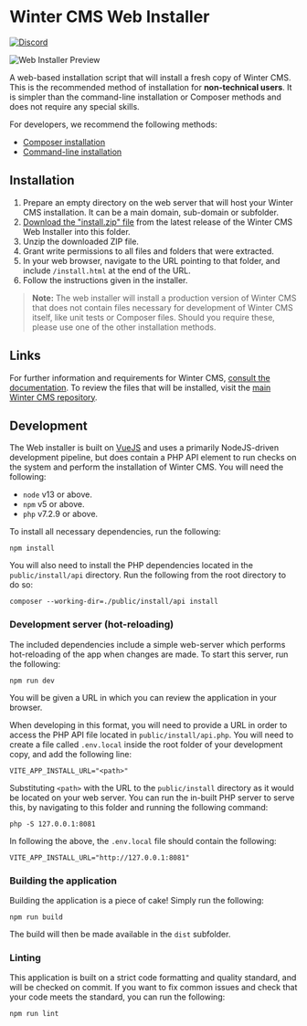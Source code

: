 # Winter CMS Web Installer

[![Discord](https://img.shields.io/discord/816852513684193281?label=discord&style=flat-square)](https://discord.gg/D5MFSPH6Ux)

![Web Installer Preview](https://raw.githubusercontent.com/wintercms/web-installer/main/.github/web-installer.jpg)

A web-based installation script that will install a fresh copy of Winter CMS. This is the recommended method of installation for **non-technical users**. It is simpler than the command-line installation or Composer methods and does not require any special skills.

For developers, we recommend the following methods:

- [Composer installation](https://wintercms.com/docs/console/commands#console-install-composer)
- [Command-line installation](https://github.com/wintercms/cli)

## Installation

1. Prepare an empty directory on the web server that will host your Winter CMS installation. It can be a main domain, sub-domain or subfolder.
2. [Download the "install.zip" file](https://github.com/wintercms/web-installer/releases/latest) from the latest release of the Winter CMS Web Installer into this folder.
3. Unzip the downloaded ZIP file.
4. Grant write permissions to all files and folders that were extracted.
5. In your web browser, navigate to the URL pointing to that folder, and include `/install.html` at the end of the URL.
6. Follow the instructions given in the installer.

> **Note:** The web installer will install a production version of Winter CMS that does not contain files necessary for development of Winter CMS itself, like unit tests or Composer files. Should you require these, please use one of the other installation methods.

## Links

For further information and requirements for Winter CMS, [consult the documentation](https://wintercms.com/docs). To review the files that will be installed, visit the [main Winter CMS repository](https://github.com/wintercms/winter).

## Development

The Web installer is built on [VueJS](https://vuejs.org) and uses a primarily NodeJS-driven development pipeline, but does
contain a PHP API element to run checks on the system and perform the installation of Winter CMS. You will need the following:

- `node` v13 or above.
- `npm` v5 or above.
- `php` v7.2.9 or above.

To install all necessary dependencies, run the following:

```
npm install
```

You will also need to install the PHP dependencies located in the `public/install/api` directory. Run the following from the root directory to do so:

```
composer --working-dir=./public/install/api install
```


### Development server (hot-reloading)

The included dependencies include a simple web-server which performs hot-reloading of the app when changes are made. To start this server, run the following:

```
npm run dev
```

You will be given a URL in which you can review the application in your browser.

When developing in this format, you will need to provide a URL in order to access the PHP API file located in `public/install/api.php`. You will need to create a file called `.env.local` inside the root folder of your development copy, and add the following line:

```
VITE_APP_INSTALL_URL="<path>"
```

Substituting `<path>` with the URL to the `public/install` directory as it would be located on your web server. You can run the in-built PHP server to serve this, by navigating to this folder and running the following command:

```
php -S 127.0.0.1:8081
```

In following the above, the `.env.local` file should contain the following:

```
VITE_APP_INSTALL_URL="http://127.0.0.1:8081"
```

### Building the application

Building the application is a piece of cake! Simply run the following:

```
npm run build
```

The build will then be made available in the `dist` subfolder.

### Linting

This application is built on a strict code formatting and quality standard, and will be checked on commit. If you want to fix common issues and check that your code meets the standard, you can run the following:

```
npm run lint
```
